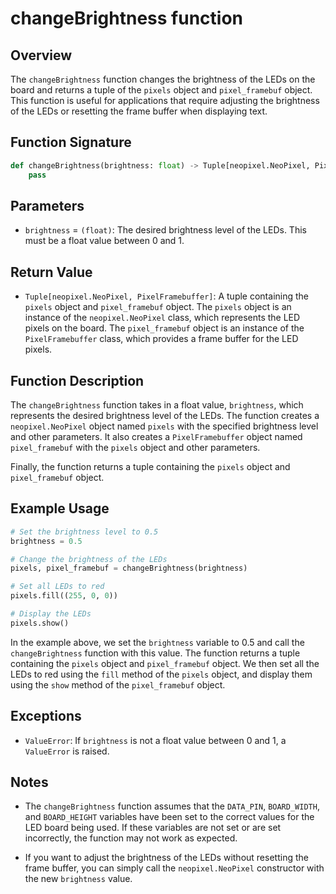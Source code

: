 # changeBrightness function

## Overview

The `changeBrightness` function changes the brightness of the LEDs on the board and returns a tuple of the `pixels` object and `pixel_framebuf` object. This function is useful for applications that require adjusting the brightness of the LEDs or resetting the frame buffer when displaying text.

## Function Signature

```py
def changeBrightness(brightness: float) -> Tuple[neopixel.NeoPixel, PixelFramebuffer]:
    pass
```

## Parameters

- `brightness` = `(float)`: The desired brightness level of the LEDs. This must be a float value between $0$ and $1$.

## Return Value

- `Tuple[neopixel.NeoPixel, PixelFramebuffer]`: A tuple containing the `pixels` object and `pixel_framebuf` object. The `pixels` object is an instance of the `neopixel.NeoPixel` class, which represents the LED pixels on the board. The `pixel_framebuf` object is an instance of the `PixelFramebuffer` class, which provides a frame buffer for the LED pixels.

## Function Description

The `changeBrightness` function takes in a float value, `brightness`, which represents the desired brightness level of the LEDs. The function creates a `neopixel.NeoPixel` object named `pixels` with the specified brightness level and other parameters. It also creates a `PixelFramebuffer` object named `pixel_framebuf` with the `pixels` object and other parameters.

Finally, the function returns a tuple containing the `pixels` object and `pixel_framebuf` object.

## Example Usage

```py
# Set the brightness level to 0.5
brightness = 0.5

# Change the brightness of the LEDs
pixels, pixel_framebuf = changeBrightness(brightness)

# Set all LEDs to red
pixels.fill((255, 0, 0))

# Display the LEDs
pixels.show()
```

In the example above, we set the `brightness` variable to 0.5 and call the `changeBrightness` function with this value. The function returns a tuple containing the `pixels` object and `pixel_framebuf` object. We then set all the LEDs to red using the `fill` method of the `pixels` object, and display them using the `show` method of the `pixel_framebuf` object.

## Exceptions

- `ValueError`: If `brightness` is not a float value between 0 and 1, a `ValueError` is raised.

## Notes

- The `changeBrightness` function assumes that the `DATA_PIN`, `BOARD_WIDTH`, and `BOARD_HEIGHT` variables have been set to the correct values for the LED board being used. If these variables are not set or are set incorrectly, the function may not work as expected.

- If you want to adjust the brightness of the LEDs without resetting the frame buffer, you can simply call the `neopixel.NeoPixel` constructor with the new `brightness` value.
